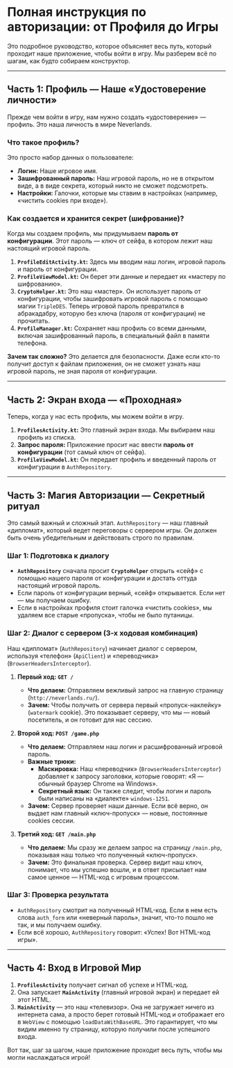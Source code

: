# Полная инструкция по авторизации: от Профиля до Игры

Это подробное руководство, которое объясняет весь путь, который проходит наше приложение, чтобы войти в игру. Мы разберем всё по шагам, как будто собираем конструктор.

---

## Часть 1: Профиль — Наше «Удостоверение личности»

Прежде чем войти в игру, нам нужно создать «удостоверение» — профиль. Это наша личность в мире Neverlands.

### Что такое профиль?

Это просто набор данных о пользователе:
*   **Логин:** Наше игровое имя.
*   **Зашифрованный пароль:** Наш игровой пароль, но не в открытом виде, а в виде секрета, который никто не сможет подсмотреть.
*   **Настройки:** Галочки, которые мы ставим в настройках (например, «чистить cookies при входе»).

### Как создается и хранится секрет (шифрование)?

Когда мы создаем профиль, мы придумываем **пароль от конфигурации**. Этот пароль — ключ от сейфа, в котором лежит наш настоящий игровой пароль.

1.  **`ProfileEditActivity.kt`:** Здесь мы вводим наш логин, игровой пароль и пароль от конфигурации.
2.  **`ProfileViewModel.kt`:** Он берет эти данные и передает их «мастеру по шифрованию».
3.  **`CryptoHelper.kt`:** Это наш «мастер». Он использует пароль от конфигурации, чтобы зашифровать игровой пароль с помощью магии `TripleDES`. Теперь игровой пароль превратился в абракадабру, которую без ключа (пароля от конфигурации) не прочитать.
4.  **`ProfileManager.kt`:** Сохраняет наш профиль со всеми данными, включая зашифрованный пароль, в специальный файл в памяти телефона.

**Зачем так сложно?** Это делается для безопасности. Даже если кто-то получит доступ к файлам приложения, он не сможет узнать наш игровой пароль, не зная пароля от конфигурации.

---

## Часть 2: Экран входа — «Проходная»

Теперь, когда у нас есть профиль, мы можем войти в игру.

1.  **`ProfilesActivity.kt`:** Это главный экран входа. Мы выбираем наш профиль из списка.
2.  **Запрос пароля:** Приложение просит нас ввести **пароль от конфигурации** (тот самый ключ от сейфа).
3.  **`ProfileViewModel.kt`:** Он передает профиль и введенный пароль от конфигурации в `AuthRepository`.

---

## Часть 3: Магия Авторизации — Секретный ритуал

Это самый важный и сложный этап. `AuthRepository` — наш главный «дипломат», который ведет переговоры с сервером игры. Он должен быть очень убедительным и действовать строго по правилам.

### Шаг 1: Подготовка к диалогу

*   **`AuthRepository`** сначала просит **`CryptoHelper`** открыть «сейф» с помощью нашего пароля от конфигурации и достать оттуда настоящий игровой пароль.
*   Если пароль от конфигурации верный, «сейф» открывается. Если нет — мы получаем ошибку.
*   Если в настройках профиля стоит галочка «чистить cookies», мы удаляем все старые «пропуска», чтобы не было путаницы.

### Шаг 2: Диалог с сервером (3-х ходовая комбинация)

Наш «дипломат» (`AuthRepository`) начинает диалог с сервером, используя «телефон» (`ApiClient`) и «переводчика» (`BrowserHeadersInterceptor`).

1.  **Первый ход: `GET /`**
    *   **Что делаем:** Отправляем вежливый запрос на главную страницу (`http://neverlands.ru/`).
    *   **Зачем:** Чтобы получить от сервера первый «пропуск-наклейку» (`watermark` cookie). Это показывает серверу, что мы — новый посетитель, и он готовит для нас сессию.

2.  **Второй ход: `POST /game.php`**
    *   **Что делаем:** Отправляем наш логин и расшифрованный игровой пароль.
    *   **Важные трюки:**
        *   **Маскировка:** Наш «переводчик» (`BrowserHeadersInterceptor`) добавляет к запросу заголовки, которые говорят: «Я — обычный браузер Chrome на Windows».
        *   **Секретный язык:** Он также следит, чтобы логин и пароль были написаны на «диалекте» `windows-1251`.
    *   **Зачем:** Сервер проверяет наши данные. Если всё верно, он выдает нам главный «ключ-пропуск» — новые, постоянные cookies сессии.

3.  **Третий ход: `GET /main.php`**
    *   **Что делаем:** Мы сразу же делаем запрос на страницу `/main.php`, показывая наш только что полученный «ключ-пропуск».
    *   **Зачем:** Это финальная проверка. Сервер видит наш ключ, понимает, что мы успешно вошли, и в ответ присылает нам самое ценное — HTML-код с игровым процессом.

### Шаг 3: Проверка результата

*   `AuthRepository` смотрит на полученный HTML-код. Если в нем есть слова `auth_form` или «неверный пароль», значит, что-то пошло не так, и мы получаем ошибку.
*   Если всё хорошо, `AuthRepository` говорит: «Успех! Вот HTML-код игры».

---

## Часть 4: Вход в Игровой Мир

1.  **`ProfilesActivity`** получает сигнал об успехе и HTML-код.
2.  Она запускает **`MainActivity`** (главный игровой экран) и передает ей этот HTML.
3.  **`MainActivity`** — это наш «телевизор». Она не загружает ничего из интернета сама, а просто берет готовый HTML-код и отображает его в `WebView` с помощью `loadDataWithBaseURL`. Это гарантирует, что мы видим именно ту страницу, которую получили после успешного входа.

Вот так, шаг за шагом, наше приложение проходит весь путь, чтобы мы могли наслаждаться игрой!